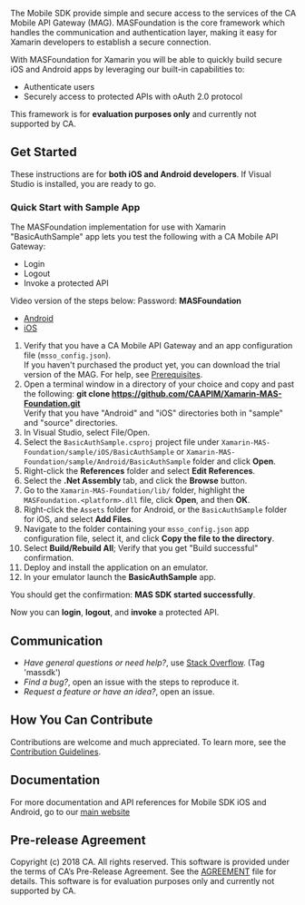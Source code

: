 
The Mobile SDK provide simple and secure access to the services of the CA Mobile API Gateway (MAG). MASFoundation is the core framework which handles the communication and authentication layer, making it easy for Xamarin developers to establish a secure connection.

With MASFoundation for Xamarin you will be able to quickly build secure iOS and Android apps by leveraging our built-in capabilities to:
- Authenticate users
- Securely access to protected APIs with oAuth 2.0 protocol

This framework is for **evaluation purposes only** and currently not supported by CA.

## Get Started

These instructions are for **both iOS and Android developers**. If Visual Studio is installed, you are ready to go. 

### Quick Start with Sample App

The MASFoundation implementation for use with Xamarin "BasicAuthSample" app lets you test the following with a CA Mobile API Gateway:

- Login
- Logout
- Invoke a protected API 

Video version of the steps below: 
Password: **MASFoundation**
  
- [Android](https://vimeo.com/252969575)
- [iOS](https://vimeo.com/252970911) 

1. Verify that you have a CA Mobile API Gateway and an app configuration file (`msso_config.json`).  
If you haven't purchased the product yet, you can download the trial version of the MAG. For help, see [Prerequisites][prerequisites].
2. Open a terminal window in a directory of your choice and copy and past the following: **git clone https://github.com/CAAPIM/Xamarin-MAS-Foundation.git**     
Verify that you have "Android" and "iOS" directories both in "sample" and "source" directories.
3. In Visual Studio, select File/Open.
4. Select the `BasicAuthSample.csproj` project file under `Xamarin-MAS-Foundation/sample/iOS/BasicAuthSample` or `Xamarin-MAS-Foundation/sample/Android/BasicAuthSample` folder and click **Open**. 
5. Right-click the **References** folder and select **Edit References**. 
6. Select the **.Net Assembly** tab, and click the **Browse** button.
7. Go to the `Xamarin-MAS-Foundation/lib/` folder, highlight the `MASFoundation.<platform>.dll` file, click **Open**, and then **OK**.
8. Right-click the `Assets` folder for Android, or the `BasicAuthSample` folder for iOS, and select **Add Files**.
9. Navigate to the folder containing your `msso_config.json` app configuration file, select it, and click **Copy the file to the directory**.
10. Select **Build/Rebuild All**; Verify that you get "Build successful" confirmation.
11. Deploy and install the application on an emulator.
12. In your emulator launch the **BasicAuthSample** app.

You should get the confirmation: **MAS SDK started successfully**.

Now you can **login**, **logout**, and **invoke** a protected API. 
 
## Communication

- *Have general questions or need help?*, use [Stack Overflow][StackOverflow]. (Tag 'massdk')
- *Find a bug?*, open an issue with the steps to reproduce it.
- *Request a feature or have an idea?*, open an issue.

## How You Can Contribute

Contributions are welcome and much appreciated. To learn more, see the [Contribution Guidelines][contributing].

## Documentation

For more documentation and API references for Mobile SDK iOS and Android, go to our [main website][docs]

## Pre-release Agreement

Copyright (c) 2018 CA. All rights reserved.
This software is provided under the terms of CA’s Pre-Release Agreement. See the [AGREEMENT][agreement-link] file for details. This software is for evaluation purposes only and currently not supported by CA.

 [mag]: https://docops.ca.com/mag
 [mas.ca.com]: http://mas.ca.com/
 [docs]: http://mas.ca.com/docs/
 [StackOverflow]: http://stackoverflow.com/questions/tagged/massdk
 [download]: https://github.com/CAAPIM/iOS-MAS-Foundation/archive/master.zip
 [contributing]: https://github.com/CAAPIM/iOS-MAS-Foundation/blob/develop/CONTRIBUTING.md
 [license-link]: /LICENSE
 [prerequisites]: http://mas.ca.com/docs/ios/1.6.00/guides/#prerequisites
 [agreement-link]: https://github.com/CAAPIM/Xamarin-MAS-Foundation/raw/LicenseEdits/CA%20Beta%20%20Pre-Release%20Agreement.docx
